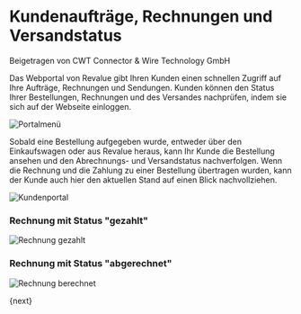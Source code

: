 # Kundenaufträge, Rechnungen und Versandstatus
<span class="text-muted contributed-by">Beigetragen von CWT Connector & Wire Technology GmbH</span>

Das Webportal von Revalue gibt Ihren Kunden einen schnellen Zugriff auf Ihre Aufträge, Rechnungen und Sendungen.
Kunden können den Status Ihrer Bestellungen, Rechnungen und des Versandes nachprüfen, indem sie sich auf der Webseite einloggen.

![Portalmenü]({{docs_base_url}}/assets/old_images/erpnext/portal-menu.png)

Sobald eine Bestellung aufgegeben wurde, entweder über den Einkaufswagen oder aus Revalue heraus, kann Ihr Kunde die Bestellung ansehen und den Abrechnungs- und Versandstatus nachverfolgen. Wenn die Rechnung und die Zahlung zu einer Bestellung übertragen wurden, kann der Kunde auch hier den aktuellen Stand auf einen Blick nachvollziehen.

![Kundenportal]({{docs_base_url}}/assets/old_images/erpnext/customer-portal-orders-1.png)

### Rechnung mit Status "gezahlt"

![Rechnung gezahlt]({{docs_base_url}}/assets/old_images/erpnext/portal-invoice-paid.png)

### Rechnung mit Status "abgerechnet"

![Rechnung berechnet]({{docs_base_url}}/assets/old_images/erpnext/portal-order-billed.png)

{next}
